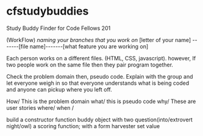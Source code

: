 # cfstudybuddies
Study Buddy Finder for Code Fellows 201



(WorkFlow)
*naming your branches that you work on*
[letter of your name] -------[file name]-------[what feature you are working on]


Each person works on a different files. (HTML, CSS, javascript).
however, If two people work on the same file then they pair program together.

Check the problem domain then, pseudo code. Explain with the group and let everyone
weigh in so that everyone understands what is being coded and anyone can pickup where
you left off.

How/ This is the problem domain
what/ this is pseudo code
why/ These are user stories
where/
when /

build a constructor function buddy object with two question(into/extrovert night/owl)
a scoring function; with a form harvester
set value 
